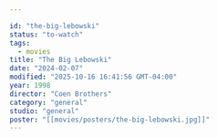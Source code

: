 ```yaml
---

id: "the-big-lebowski"
status: "to-watch"
tags:
  - movies
title: "The Big Lebowski"
date: "2024-02-07"
modified: "2025-10-16 16:41:56 GMT-04:00"
year: 1998
director: "Coen Brothers"
category: "general"
studio: "general"
poster: "[[movies/posters/the-big-lebowski.jpg]]"
---
```

